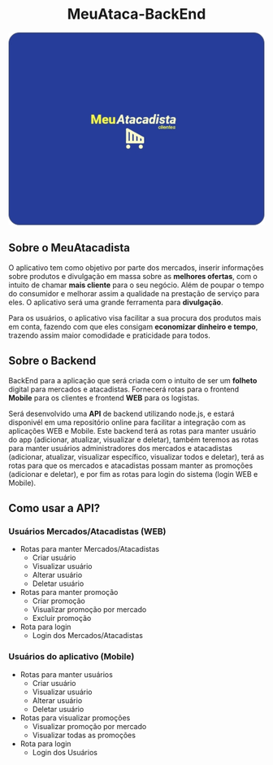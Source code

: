 <div align="center">
  <h1>MeuAtaca-BackEnd</h1>
</div>

<p align="center">
  <img src="https://github.com/vitorruann/MeuAtaca-BackEnd/blob/master/images/LogoFundoAzuk.jpg"/>
</p>

## Sobre o MeuAtacadista
O aplicativo tem como objetivo por parte dos mercados, inserir informações sobre produtos e divulgação em massa sobre as **melhores ofertas**, com o intuito de chamar **mais cliente** para o seu negócio. Além de poupar o tempo do consumidor e melhorar assim a qualidade na prestação de serviço para eles. O aplicativo será uma grande ferramenta para **divulgação**.

Para os usuários, o aplicativo visa facilitar a sua procura dos produtos mais em conta, fazendo com que eles consigam **economizar dinheiro e tempo**, trazendo assim maior comodidade e praticidade para todos.

## Sobre o Backend
BackEnd para a aplicação que será criada com o intuito de ser um **folheto** digital para mercados e atacadistas. Fornecerá rotas para o frontend **Mobile** para os clientes e frontend **WEB** para os logistas.

Será desenvolvido uma **API** de backend utilizando node.js, e estará disponivél em uma repositório online para facilitar a integração com as aplicações WEB e Mobile. Este backend terá as rotas para manter usuário do app (adicionar, atualizar, visualizar e deletar), também teremos as rotas para manter usuários administradores dos mercados e atacadistas (adicionar, atualizar, visualizar específico, visualizar todos e deletar), terá as rotas para que os mercados e atacadistas possam manter as promoções (adicionar e deletar), e por fim as rotas para login do sistema (login WEB e Mobile).

## Como usar a API?
### Usuários Mercados/Atacadistas (WEB)
* Rotas para manter Mercados/Atacadistas
  * Criar usuário
  * Visualizar usuário
  * Alterar usuário
  * Deletar usuário 
* Rotas para manter promoção
  * Criar promoção
  * Visualizar promoção por mercado
  * Excluir promoção
* Rota para login
  * Login dos Mercados/Atacadistas

### Usuários do aplicativo (Mobile)
* Rotas para manter usuários
  * Criar usuário
  * Visualizar usuário
  * Alterar usuário
  * Deletar usuário
* Rotas para visualizar promoções
  * Visualizar promoção por mercado
  * Visualizar todas as promoções
* Rota para login
  * Login dos Usuários
